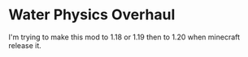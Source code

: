 # Water Physics Overhaul
 I'm trying to make this mod to 1.18 or 1.19 then to 1.20 when minecraft release it.
